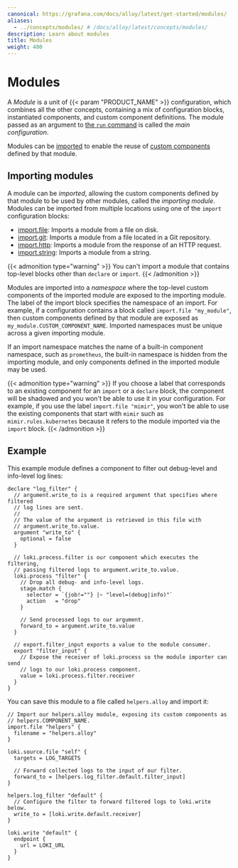 ```yaml
---
canonical: https://grafana.com/docs/alloy/latest/get-started/modules/
aliases:
  - ../concepts/modules/ # /docs/alloy/latest/concepts/modules/
description: Learn about modules
title: Modules
weight: 400
---
```


# Modules

A _Module_ is a unit of {{< param "PRODUCT_NAME" >}} configuration, which combines all the other concepts, containing a mix of configuration blocks, instantiated components, and custom component definitions.
The module passed as an argument to [the `run` command][run] is called the _main configuration_.

Modules can be [imported](#importing-modules) to enable the reuse of [custom components][] defined by that module.

## Importing modules

A module can be _imported_, allowing the custom components defined by that module to be used by other modules, called the _importing module_.
Modules can be imported from multiple locations using one of the `import` configuration blocks:

- [import.file][]: Imports a module from a file on disk.
- [import.git][]: Imports a module from a file located in a Git repository.
- [import.http][]: Imports a module from the response of an HTTP request.
- [import.string][]: Imports a module from a string.

{{< admonition type="warning" >}}
You can't import a module that contains top-level blocks other than `declare` or `import`.
{{< /admonition >}}

Modules are imported into a _namespace_ where the top-level custom components of the imported module are exposed to the importing module.
The label of the import block specifies the namespace of an import.
For example, if a configuration contains a block called `import.file "my_module"`, then custom components defined by that module are exposed as `my_module.CUSTOM_COMPONENT_NAME`. Imported namespaces must be unique across a given importing module.

If an import namespace matches the name of a built-in component namespace, such as `prometheus`, the built-in namespace is hidden from the importing module, and only components defined in the imported module may be used.

{{< admonition type="warning" >}}
If you choose a label that corresponds to an existing component for an `import` or a `declare` block, the component will be shadowed and you won't be able to use it in your configuration.
For example, if you use the label `import.file "mimir"`, you won't be able to use the existing components that start with `mimir` such as `mimir.rules.kubernetes` because it refers to the module imported via the `import` block.
{{< /admonition >}}

## Example

This example module defines a component to filter out debug-level and info-level log lines:

```alloy
declare "log_filter" {
  // argument.write_to is a required argument that specifies where filtered
  // log lines are sent.
  //
  // The value of the argument is retrieved in this file with
  // argument.write_to.value.
  argument "write_to" {
    optional = false
  }

  // loki.process.filter is our component which executes the filtering,
  // passing filtered logs to argument.write_to.value.
  loki.process "filter" {
    // Drop all debug- and info-level logs.
    stage.match {
      selector = `{job!=""} |~ "level=(debug|info)"`
      action   = "drop"
    }

    // Send processed logs to our argument.
    forward_to = argument.write_to.value
  }

  // export.filter_input exports a value to the module consumer.
  export "filter_input" {
    // Expose the receiver of loki.process so the module importer can send
    // logs to our loki.process component.
    value = loki.process.filter.receiver
  }
}
```

You can save this module to a file called `helpers.alloy` and import it:

```alloy
// Import our helpers.alloy module, exposing its custom components as
// helpers.COMPONENT_NAME.
import.file "helpers" {
  filename = "helpers.alloy"
}

loki.source.file "self" {
  targets = LOG_TARGETS

  // Forward collected logs to the input of our filter.
  forward_to = [helpers.log_filter.default.filter_input]
}

helpers.log_filter "default" {
  // Configure the filter to forward filtered logs to loki.write below.
  write_to = [loki.write.default.receiver]
}

loki.write "default" {
  endpoint {
    url = LOKI_URL
  }
}
```

[custom components]: ../custom_components/
[run]: ../../reference/cli/run/
[import.file]: ../../reference/config-blocks/import.file/
[import.git]: ../../reference/config-blocks/import.git/
[import.http]: ../../reference/config-blocks/import.http/
[import.string]: ../../reference/config-blocks/import.string/
